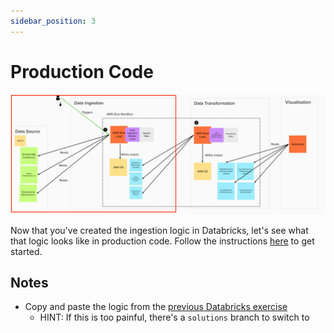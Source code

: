 ```yaml
---
sidebar_position: 3
---
```

# Production Code
![project-structure-ingestion-navi.png](./assets/project-structure-ingestion-navi.png)

Now that you've created the ingestion logic in Databricks, let's see what that logic looks like in production code. Follow the instructions [here](https://github.com/data-derp/exercise-co2-vs-temperature-production-code#quickstart) to get started.

## Notes
* Copy and paste the logic from the [previous Databricks exercise](https://github.com/data-derp/exercise-co2-vs-temperature-databricks#data-ingestion)
  * HINT: If this is too painful, there's a `solutions` branch to switch to